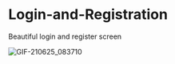 # Login-and-Registration


Beautiful login and register screen

![GIF-210625_083710](https://user-images.githubusercontent.com/64833214/123367112-05dbc900-d597-11eb-8a89-e6da05a2077b.gif)
